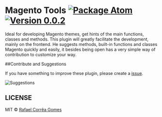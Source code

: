 # Magento Tools [![Package Atom](https://img.shields.io/badge/Package-Atom-blue.svg)](https://atom.io/packages/magento-tools)  [![Version 0.0.2](https://img.shields.io/badge/Release-0.0.2-green.svg)](https://github.com/rafaelstz/atom-magento-tools/releases)


Ideal for developing Magento themes, get hints of the main functions, classes and methods. This plugin will greatly facilitate the development, mainly on the frontend. He suggests methods, built-in functions and classes Magento quickly and easily, it besides being open has a very simple way of contribution to customize your way.


##Contribute and Suggestions

If you have something to improve these plugin, please create a [issue](https://github.com/rafaelstz/atom-magento-tools/issues).


![Suggestions](https://f.cloud.github.com/assets/69169/2290250/c35d867a-a017-11e3-86be-cd7c5bf3ff9b.gif)

## LICENSE
MIT © [Rafael Corrêa Gomes](https://github.com/rafaelstz)
